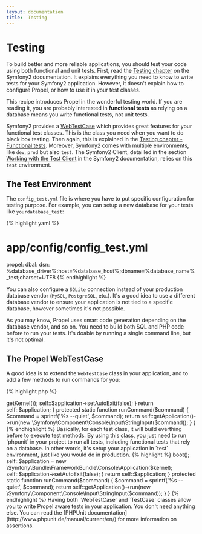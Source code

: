 ```yaml
---
layout: documentation
title:  Testing
---
```


# Testing #

To build better and more reliable applications, you should test your code using
both functional and unit tests. First, read the [Testing chapter](
http://symfony.com/doc/current/book/testing.html) on the Symfony2 documentation.
It explains everything you need to know to write tests for your Symfony2
application. However, it doesn't explain how to configure Propel, or how to use
it in your test classes.

This recipe introduces Propel in the wonderful testing world.
If you are reading it, you are probably interested in **functional tests** as
relying on a database means you write functional tests, not unit tests.

Symfony2 provides a
[WebTestCase](https://github.com/symfony/symfony/blob/master/src/Symfony/Bundle/FrameworkBundle/Test/WebTestCase.php)
which provides great features for your functional test classes. This is the
class you need when you want to do black box testing. Then again, this is
explained in the [Testing chapter - Functional
tests](http://symfony.com/doc/current/book/testing.html#functional-tests).
Moreover, Symfony2 comes with multiple environments, like `dev`, `prod` but
also `test`. The Symfony2 Client, detailled in the section [Working with the
Test Client](http://symfony.com/doc/current/book/testing.html#working-with-the-test-client)
in the Symfony2 documentation, relies on this `test` environment.


## The Test Environment ##

The `config_test.yml` file is where you have to put specific configuration for
testing purpose. For example, you can setup a new database for your tests like
`yourdatabase_test`:

{% highlight yaml %}
# app/config/config_test.yml
propel:
    dbal:
        dsn: %database_driver%:host=%database_host%;dbname=%database_name%_test;charset=UTF8
{% endhighlight %}

You can also configure a `SQLite` connection instead of your production database
vendor (`MySQL`, `PostgreSQL`, etc.). It's a good idea to use a different
database vendor to ensure your application is not tied to a specific database,
however sometimes it's not possible.

As you may know, Propel uses smart code generation depending on the database
vendor, and so on. You need to build both SQL and PHP code before to run your
tests. It's doable by running a single command line, but it's not optimal.


## The Propel WebTestCase ##

A good idea is to extend the `WebTestCase` class in your application, and to add
a few methods to run commands for you:

{% highlight php %}
<?php

namespace Acme\DemoBundle\Tests\Controller;

use Symfony\Bundle\FrameworkBundle\Test\WebTestCase as BaseWebTestCase;

class WebTestCase extends BaseWebTestCase
{
    private static $application;

    public static function setUpBeforeClass()
    {
        \Propel::disableInstancePooling();

        self::runCommand('propel:build --insert-sql');
    }

    protected static function getApplication()
    {
        if (null === self::$application) {
            $client = static::createClient();

            self::$application = new \Symfony\Bundle\FrameworkBundle\Console\Application($client->getKernel());
            self::$application->setAutoExit(false);
        }

        return self::$application;
    }

    protected static function runCommand($command)
    {
        $command = sprintf('%s --quiet', $command);

        return self::getApplication()->run(new \Symfony\Component\Console\Input\StringInput($command));
    }
}
{% endhighlight %}

Basically, for each test class, it will build everthing before to execute test
methods. By using this class, you just need to run `phpunit` in your project to
run all tests, including functional tests that rely on a database. In other
words, it's setup your application in `test` environment, just like you would do
in production.

{% highlight %}
<?php

namespace Acme\DemoBundle\Tests\Controller;

class DefaultControllerTest extends WebTestCase
{
    // Your tests
}
{% endhighlight %}

You can run more commands, like the `propel:fixtures:load` command. It's up to
you. You now have all keys to automatically run functional tests with Propel
inside.

{% highlight php %}
<?php

self::runCommand('propel:fixtures:lad @AcmeDemoBundle --yml');
{% endhighlight %}

If you want to write unit tests for your Model classes for some reasons, you can
follow the same principle in your own `TestCase` class.


## The Propel TestCase ##

If you don't use the Symfony2 Client, you don't need to extend the `WebTestCase`
class, just write your own `TestCase` class:

{% highlight php %}
<?php

namespace Acme\DemoBundle\Tests;

require_once __DIR__ . '/../../../../app/AppKernel.php';

class TestCase extends \PHPUnit_Framework_TestCase
{
    private static $application;

    public static function setUpBeforeClass()
    {
        parent::setUpBeforeClass();

        if (null === self::$application) {
            self::runCommand('propel:build --insert-sql');
            FixturesLoader::load();
        }
    }

    protected static function getApplication()
    {
        if (null === self::$application) {
            $kernel = new \AppKernel('test', true);
            $kernel->boot();

            self::$application = new \Symfony\Bundle\FrameworkBundle\Console\Application($kernel);
            self::$application->setAutoExit(false);
        }

        return self::$application;
    }

    protected static function runCommand($command)
    {
        $command = sprintf('%s --quiet', $command);

        return self::getApplication()->run(new \Symfony\Component\Console\Input\StringInput($command));
    }
}
{% endhighlight %}

Having both `WebTestCase` and `TestCase` classes allow you to write Propel aware
tests in your application. You don't need anything else. You can read the [PHPUnit
documentation](http://www.phpunit.de/manual/current/en/) for more information on
assertions.
